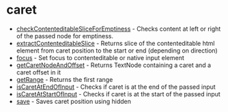 # caret

- [checkContenteditableSliceForEmptiness](https://github.com/editor-js/utils/blob/main/packages/caret/src/checkContenteditableSliceForEmptiness.ts) - Checks content at left or right of the passed node for emptiness.
- [extractContenteditableSlice](https://github.com/editor-js/utils/blob/main/packages/caret/src/extractContenteditableSlice.ts) - Returns slice of the contenteditable html element from caret position to the start or end (depending on direction)
- [focus](https://github.com/editor-js/utils/blob/main/packages/caret/src/focus.ts) - Set focus to contenteditable or native input element
- [getCaretNodeAndOffset](https://github.com/editor-js/utils/blob/main/packages/caret/src/getCaretNodeAndOffset.ts) - Returns TextNode containing a caret and a caret offset in it
- [getRange](https://github.com/editor-js/utils/blob/main/packages/caret/src/getRange.ts) - Returns the first range
- [isCaretAtEndOfInput](https://github.com/editor-js/utils/blob/main/packages/caret/src/isCaretAtEndOfInput.ts) - Checks if caret is at the end of the passed input
- [isCaretAtStartOfInput](https://github.com/editor-js/utils/blob/main/packages/caret/src/isCaretAtStartOfInput.ts) - Checks if caret is at the start of the passed input
- [save](https://github.com/editor-js/utils/blob/main/packages/caret/src/save.ts) - Saves caret position using hidden <span>